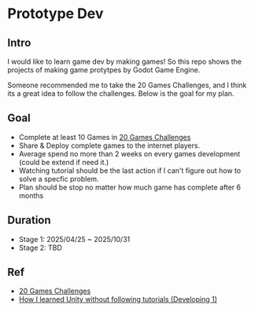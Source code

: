 # Prototype Dev

## Intro
I would like to learn game dev by making games! So this repo shows the projects of making game protytpes by Godot Game Engine. 

Someone recommended me to take the 20 Games Challenges, and I think its a great idea to follow the challenges. Below is the goal for my plan.

## Goal
- Complete at least 10 Games in [20 Games Challenges](https://20_games_challenge.gitlab.io/challenge/)
- Share & Deploy complete games to the internet players.
- Average spend no more than 2 weeks on every games development (could be extend if need it.)
- Watching tutorial should be the last action if I can't figure out how to solve a specfic problem.
- Plan should be stop no matter how much game has complete after 6 months

## Duration
- Stage 1: 2025/04/25 ~ 2025/10/31
- Stage 2: TBD

## Ref
- [20 Games Challenges](https://20_games_challenge.gitlab.io/challenge/)
- [How I learned Unity without following tutorials (Developing 1)](https://www.youtube.com/watch?v=vFjXKOXdgGo)